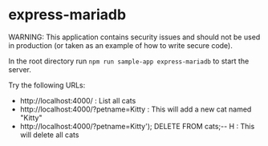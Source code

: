 # express-mariadb

WARNING: This application contains security issues and should not be used in production (or taken as an example of how to write secure code).

In the root directory run `npm run sample-app express-mariadb` to start the server.

Try the following URLs:

- http://localhost:4000/ : List all cats
- http://localhost:4000/?petname=Kitty : This will add a new cat named "Kitty"
- http://localhost:4000/?petname=Kitty'); DELETE FROM cats;-- H : This will delete all cats
